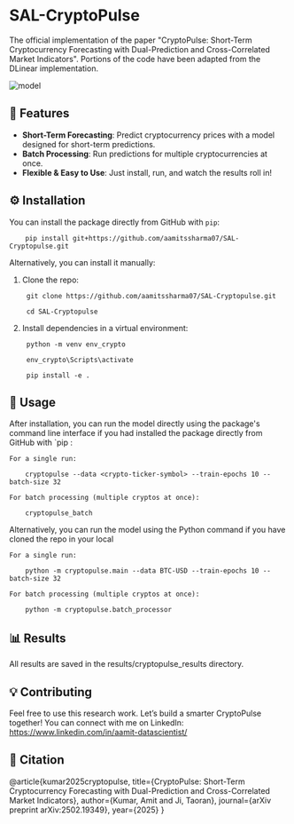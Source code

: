 # SAL-CryptoPulse

The official implementation of the paper "CryptoPulse: Short-Term Cryptocurrency Forecasting with Dual-Prediction and Cross-Correlated Market Indicators". Portions of the code have been adapted from the DLinear implementation.

![model](https://github.com/user-attachments/assets/e09ad3c1-ba77-4f7a-b9da-96ac04a5e1aa)


## 🚀 Features


- **Short-Term Forecasting**: Predict cryptocurrency prices with a model designed for short-term predictions.
- **Batch Processing**: Run predictions for multiple cryptocurrencies at once.
- **Flexible & Easy to Use**: Just install, run, and watch the results roll in!

## ⚙️ Installation

You can install the package directly from GitHub with `pip`:

        pip install git+https://github.com/aamitssharma07/SAL-Cryptopulse.git

Alternatively, you can install it manually:

1. Clone the repo:

        git clone https://github.com/aamitssharma07/SAL-Cryptopulse.git

        cd SAL-Cryptopulse

2. Install dependencies in a virtual environment:

        python -m venv env_crypto

        env_crypto\Scripts\activate

        pip install -e .

## 🎯 Usage

After installation, you can run the model directly using the package's command line interface if you had installed the package directly from GitHub with `pip :

    For a single run:
    
        cryptopulse --data <crypto-ticker-symbol> --train-epochs 10 --batch-size 32 

    For batch processing (multiple cryptos at once):
    
        cryptopulse_batch

Alternatively, you can run the model using the Python command if you have cloned the repo in your local

    For a single run:
    
        python -m cryptopulse.main --data BTC-USD --train-epochs 10 --batch-size 32

    For batch processing (multiple cryptos at once):
    
        python -m cryptopulse.batch_processor

## 📊 Results

All results are saved in the results/cryptopulse_results directory.

## 💡 Contributing

Feel free to use this research work. Let’s build a smarter CryptoPulse together!
You can connect with me on LinkedIn: https://www.linkedin.com/in/aamit-datascientist/

## 📝 Citation
@article{kumar2025cryptopulse,
  title={CryptoPulse: Short-Term Cryptocurrency Forecasting with Dual-Prediction and Cross-Correlated Market Indicators},
  author={Kumar, Amit and Ji, Taoran},
  journal={arXiv preprint arXiv:2502.19349},
  year={2025}
}

